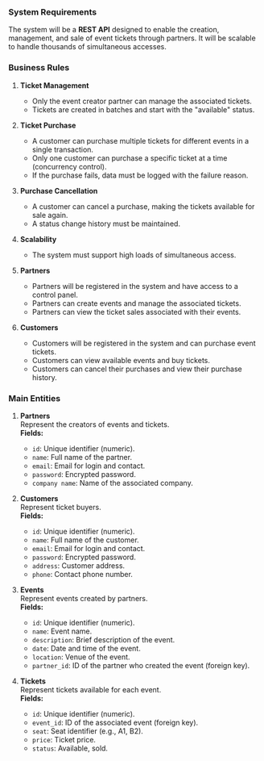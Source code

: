### **System Requirements**

The system will be a **REST API** designed to enable the creation, management, and sale of event tickets through partners. It will be scalable to handle thousands of simultaneous accesses.

### **Business Rules**

1. **Ticket Management**

   - Only the event creator partner can manage the associated tickets.
   - Tickets are created in batches and start with the "available" status.

2. **Ticket Purchase**

   - A customer can purchase multiple tickets for different events in a single transaction.
   - Only one customer can purchase a specific ticket at a time (concurrency control).
   - If the purchase fails, data must be logged with the failure reason.

3. **Purchase Cancellation**

   - A customer can cancel a purchase, making the tickets available for sale again.
   - A status change history must be maintained.

4. **Scalability**

   - The system must support high loads of simultaneous access.

5. **Partners**

   - Partners will be registered in the system and have access to a control panel.
   - Partners can create events and manage the associated tickets.
   - Partners can view the ticket sales associated with their events.

6. **Customers**
   - Customers will be registered in the system and can purchase event tickets.
   - Customers can view available events and buy tickets.
   - Customers can cancel their purchases and view their purchase history.

### **Main Entities**

1. **Partners**  
   Represent the creators of events and tickets.  
   **Fields:**

   - `id`: Unique identifier (numeric).
   - `name`: Full name of the partner.
   - `email`: Email for login and contact.
   - `password`: Encrypted password.
   - `company name`: Name of the associated company.

2. **Customers**  
   Represent ticket buyers.  
   **Fields:**

   - `id`: Unique identifier (numeric).
   - `name`: Full name of the customer.
   - `email`: Email for login and contact.
   - `password`: Encrypted password.
   - `address`: Customer address.
   - `phone`: Contact phone number.

3. **Events**  
   Represent events created by partners.  
   **Fields:**

   - `id`: Unique identifier (numeric).
   - `name`: Event name.
   - `description`: Brief description of the event.
   - `date`: Date and time of the event.
   - `location`: Venue of the event.
   - `partner_id`: ID of the partner who created the event (foreign key).

4. **Tickets**  
   Represent tickets available for each event.  
   **Fields:**
   - `id`: Unique identifier (numeric).
   - `event_id`: ID of the associated event (foreign key).
   - `seat`: Seat identifier (e.g., A1, B2).
   - `price`: Ticket price.
   - `status`: Available, sold.
